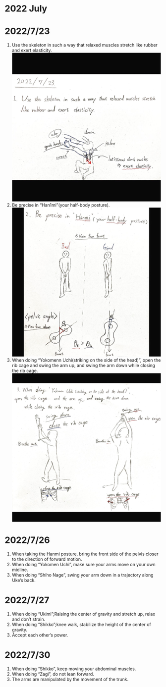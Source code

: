 # 2022 July

# 2022/7/23
1. Use the skeleton in such a way that relaxed muscles stretch like rubber and exert elasticity.
![](.\my_daily_practice_1dan_img\2022_7\2022_7_23\1.jpg)
2. Be precise in “Han1mi”(your half-body posture).
![](.\my_daily_practice_1dan_img\2022_7\2022_7_23\2.jpg)
3. When doing “Yokomenn Uchi(striking on the side of the head)”, open the rib cage and swing the arm up, and swing the arm down while closing the rib cage.
![](.\my_daily_practice_1dan_img\2022_7\2022_7_23\3.jpg)
# 2022/7/26
1. When taking the Hanmi posture, bring the front side of the pelvis closer to the direction of forward motion.
2. When doing “Yokomen Uchi”, make sure your arms move on your own midline.
3. When doing “Shiho Nage”, swing your arm down in a trajectory along Uke’s back.

# 2022/7/27
1. When doing “Ukimi”;Raising the center of gravity and stretch up, relax and don’t strain.
2. When doing “Shikko”;knee walk, stabilize the height of the center of gravity.
3. Accept each other’s power.

# 2022/7/30
1. When doing “Shikko”, keep moving your abdominal muscles.
2. When doing “Zagi”, do not lean forward.
3. The arms are manipulated by the movement of the trunk.
